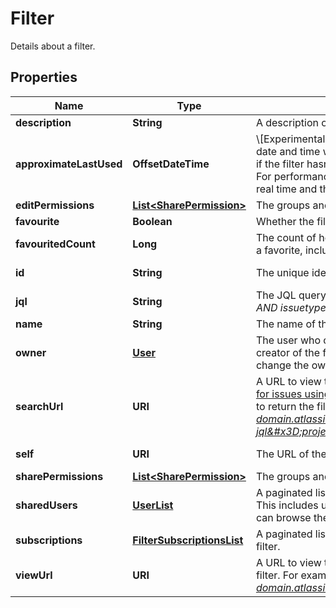 

# Filter

Details about a filter.

## Properties

| Name | Type | Description | Notes |
|------------ | ------------- | ------------- | -------------|
|**description** | **String** | A description of the filter. |  [optional] |
|**approximateLastUsed** | **OffsetDateTime** | \\[Experimental\\] Approximate last used time. Returns the date and time when the filter was last used. Returns &#x60;null&#x60; if the filter hasn&#39;t been used after tracking was enabled. For performance reasons, timestamps aren&#39;t updated in real time and therefore may not be exactly accurate. |  [optional] [readonly] |
|**editPermissions** | [**List&lt;SharePermission&gt;**](SharePermission.md) | The groups and projects that can edit the filter. |  [optional] |
|**favourite** | **Boolean** | Whether the filter is selected as a favorite. |  [optional] |
|**favouritedCount** | **Long** | The count of how many users have selected this filter as a favorite, including the filter owner. |  [optional] [readonly] |
|**id** | **String** | The unique identifier for the filter. |  [optional] [readonly] |
|**jql** | **String** | The JQL query for the filter. For example, *project &#x3D; SSP AND issuetype &#x3D; Bug*. |  [optional] |
|**name** | **String** | The name of the filter. Must be unique. |  |
|**owner** | [**User**](User.md) | The user who owns the filter. This is defaulted to the creator of the filter, however Jira administrators can change the owner of a shared filter in the admin settings. |  [optional] |
|**searchUrl** | **URI** | A URL to view the filter results in Jira, using the [Search for issues using JQL](https://dac-static.atlassian.com) operation with the filter&#39;s JQL string to return the filter results. For example, *https://your-domain.atlassian.net/rest/api/3/search?jql&#x3D;project+%3D+SSP+AND+issuetype+%3D+Bug*. |  [optional] [readonly] |
|**self** | **URI** | The URL of the filter. |  [optional] [readonly] |
|**sharePermissions** | [**List&lt;SharePermission&gt;**](SharePermission.md) | The groups and projects that the filter is shared with. |  [optional] |
|**sharedUsers** | [**UserList**](UserList.md) | A paginated list of the users that the filter is shared with. This includes users that are members of the groups or can browse the projects that the filter is shared with. |  [optional] |
|**subscriptions** | [**FilterSubscriptionsList**](FilterSubscriptionsList.md) | A paginated list of the users that are subscribed to the filter. |  [optional] |
|**viewUrl** | **URI** | A URL to view the filter results in Jira, using the ID of the filter. For example, *https://your-domain.atlassian.net/issues/?filter&#x3D;10100*. |  [optional] [readonly] |




